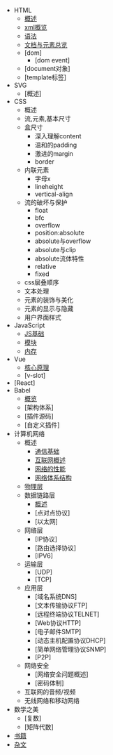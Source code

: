 - HTML
  - [概述](./docs/html/html_summary.md)
  - [xml概览](./docs/html/xml.md)
  - [语法](./docs/html/html_syntax.md)
  - [文档与元素总览](./docs/html/html_element.md)
  - [dom]
    - [dom event]
  - [document对象]
  - [template标签]
- SVG
  - [概述]
- CSS
  - 概述
  - 流,元素,基本尺寸
  - 盒尺寸
    - 深入理解content
    - 温和的padding
    - 激进的margin
    - border
  - 内联元素
    - 字母x
    - lineheight
    - vertical-align
  - 流的破坏与保护
    - float
    - bfc
    - overflow
    - position:absolute
    - absolute与overflow
    - absolute与clip
    - absolute流体特性
    - relative
    - fixed
  - css层叠顺序
  - 文本处理
  - 元素的装饰与美化
  - 元素的显示与隐藏
  - 用户界面样式
- JavaScript
  - [JS基础](./docs/javascript/base.md)
  - [模块](./docs/javascript/module.md)
  - [内存](./docs/javascript/memory.md)
- Vue
  - [核心原理](./docs/vue/core.md)
  - [v-slot]
- [React]
- Babel
  - [概览](./docs/babel/babel_summary.md)
  - [架构体系]
  - [插件源码]
  - [自定义插件]
- 计算机网络
  - 概述
    - [通信基础](./docs/network/summary/communication_foundation.md)
    - [互联网概述](./docs/network/summary/internet.md)
    - [网络的性能](./docs/network/summary/performance.md)
    - [网络体系结构](./docs/network/summary/structure.md)
  - [物理层](./docs/network/physical-layer.md)
  - 数据链路层
    - [概述](./docs/network/data-link.md)
    - [点对点协议]
    - [以太网]
  - 网络层
    - [IP协议]
    - [路由选择协议]
    - [IPV6]
  - 运输层
    - [UDP]
    - [TCP]
  - 应用层
    - [域名系统DNS]
    - [文本传输协议FTP]
    - [远程终端协议TELNET]
    - [Web协议HTTP]
    - [电子邮件SMTP]
    - [动态主机配置协议DHCP]
    - [简单网络管理协议SNMP]
    - [P2P]
  - 网络安全
    - [网络安全问题概述]
    - [密码体制]
  - 互联网的音频/视频
  - 无线网络和移动网络
- 数学之美
  - [复数]
  - [矩阵代数]
- [书籍](./docs/books.md)
- [杂文](./docs/essay.md)